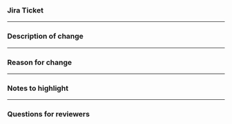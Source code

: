 ### Jira Ticket
<!-- 
    This section should include a link to the jira ticket that the change is associated with.
    
    Example:
    [CD-1234](https://incentivegames.atlassian.net/browse/CD-1234)
-->


---

### Description of change
<!-- 
    This section should include a brief description of what you have changed. 

    Example: 
    This PR updates the `POST /something` endpoint to support the optional property `someNewData`. 
    This new data serves two purposes; storing in the database and publishing to SNS
-->


---

### Reason for change
<!-- 
    This section should give context to the reviewer(s) so that they understand why this change is being proposed.

    Example: 
    This change is required because some game needs to display some new information to help the player understand the topic.
    Once this change has been merged and the new data is being captured, a further change will be required to pull back this data in order for the UI to display it (future PR, unrelated to this one).
-->


---

### Notes to highlight
<!--
    This section can be used to highlight any particular areas of the proposed change to the reviewer. 
    It should be formatted as a bullet list
    
    Example: 
    - Note that the function Fn takes params X, Y, Z because of blah blah
-->


---

### Questions for reviewers
<!-- 
    This section can be used to highlight questions that you would like to ask the reviewer for a second opinion.
    It should be formatted as a check list. The items can be checked off once they have been answered.

    Example: 
    - [ ] I would like a second opinion on whether the new SNS topic name is suitable
-->